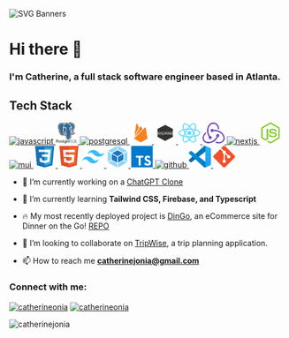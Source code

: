 ![SVG Banners](https://svg-banners.vercel.app/api?type=typeWriter&text1=Catherine%20Onia%20👩🏻‍💻&width=800&height=400)

<h1>Hi there 👋</h1>
<h3>I'm Catherine, a full stack software engineer based in Atlanta.</h3>

## Tech Stack
<p> 
<a href="https://developer.mozilla.org/en-US/docs/Web/JavaScript"> 
<img src="https://user-images.githubusercontent.com/48143100/163075516-9b38424a-eec9-411f-8718-6facb953d642.png" alt="javascript" width="40" height="40"/> </a>
<a href="https://www.postgresql.org">
<img src="https://raw.githubusercontent.com/devicons/devicon/master/icons/postgresql/postgresql-original-wordmark.svg" alt="postgresql" width="40" height="40"/>
<a href="https://www.sequelize](https://sequelize.org/">
<img src="https://user-images.githubusercontent.com/48143100/163075611-a24477b9-2c48-462b-9dd5-64ef73f356e3.png" alt="postgresql" width="40" height="40"/>
</a>
<a href="https://firebase.google.com/"> 
<img src="https://github.com/devicons/devicon/blob/master/icons/firebase/firebase-plain.svg" alt="firebase" width="40" height="40"/> 
</a> 
<a href="https://expressjs.com/">
<img src="https://github.com/CatherineJOnia/DinGo/blob/main/public/images/express.png" alt="express" width="40" height="40"/>
</a>
<a href="https://reactjs.org/"> 
<img src="https://github.com/devicons/devicon/blob/master/icons/react/react-original.svg" alt="react" width="40" height="40"/> 
</a>
<a href="https://redux.js.org">
<img src="https://raw.githubusercontent.com/devicons/devicon/master/icons/redux/redux-original.svg" alt="redux" width="40" height="40"/>
</a>
<a href="https://nextjs.org/">
<img src="https://github.com/CatherineJOnia/ChatGPT-Clone/blob/main/public/nextjs.png" alt="nextjs" width="40" height="40"/>
</a>
<a href="https://nodejs.org"> 
<img src="https://github.com/devicons/devicon/blob/master/icons/nodejs/nodejs-original.svg" alt="nodejs" width="40" height="40"/> 
</a> 
<a href="https://mui.com/">
<img src="https://user-images.githubusercontent.com/48143100/163075600-bcf5197c-33fa-4d61-933f-1eb82cf4807f.png" alt="mui" width="40" height="40"/>
</a>
<a href="https://www.w3schools.com/css/"> 
<img src="https://github.com/devicons/devicon/blob/master/icons/css3/css3-original.svg" alt="css3" width="40" height="40"/> 
</a> 
<a href="https://www.w3.org/html/">
<img src="https://github.com/devicons/devicon/blob/master/icons/html5/html5-original.svg" alt="html5" width="40" height="40"/> 
</a> 
<a href="https://tailwindcss.com/"> 
<img src="https://github.com/devicons/devicon/blob/master/icons/tailwindcss/tailwindcss-plain.svg" alt="tailwindcss" width="40" height="40"/> 
</a>
<a href="https://webpack.js.org/">
<img src="https://github.com/devicons/devicon/blob/master/icons/webpack/webpack-original.svg" alt="webpack" width="40" height="40"/> 
</a> 
<a href="https://www.typescriptlang.org/"> 
<img src="https://github.com/devicons/devicon/blob/master/icons/typescript/typescript-plain.svg" alt="typescript" width="40" height="40"/> </a>
<a href="https://github.com/"> 
<img src="https://user-images.githubusercontent.com/3369400/139447912-e0f43f33-6d9f-45f8-be46-2df5bbc91289.png" alt="github" width="40" height="40"/> 
</a>
<a href="https://code.visualstudio.com/">
<img src="https://github.com/devicons/devicon/blob/master/icons/vscode/vscode-original.svg" alt="vscode" width="40" height="40"/>
<a>
<a href="https://git-scm.com/">
<img src="https://github.com/devicons/devicon/blob/master/icons/git/git-original.svg" alt="git" width="40" height="40"/>
<a>
</p>
  

- 🔭 I’m currently working on a [ChatGPT Clone](https://github.com/CatherineJOnia/ChatGPT-Clone)

- 🌱 I’m currently learning **Tailwind CSS, Firebase, and Typescript**

- :fire: My most recently deployed project is [DinGo](https://dingo-onia.onrender.com), an eCommerce site for Dinner on the Go! [REPO](https://github.com/CatherineJOnia/DinGo)

- 👯 I’m looking to collaborate on [TripWise](https://github.com/catherinejonia/tripwise), a trip planning application.

- 📫 How to reach me **catherinejonia@gmail.com**

<h3>Connect with me:</h3>
<p>
<a href="https://linkedin.com/in/catherineonia" target="blank"><img align="center" src="https://raw.githubusercontent.com/rahuldkjain/github-profile-readme-generator/master/src/images/icons/Social/linked-in-alt.svg" alt="catherineonia" height="30" width="40" /></a>
<a href="https://medium.com/catherineonia" target="blank"><img align="center" src="https://raw.githubusercontent.com/rahuldkjain/github-profile-readme-generator/master/src/images/icons/Social/medium.svg" alt="catherineonia" height="30" width="40" /></a>
</p>


<p align="left"> <img src="https://komarev.com/ghpvc/?username=catherinejonia&label=Profile%20views&color=0e75b6&style=flat" alt="catherinejonia" /> </p>

